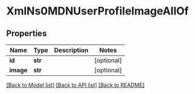 # XmlNs0MDNUserProfileImageAllOf

## Properties
Name | Type | Description | Notes
------------ | ------------- | ------------- | -------------
**id** | **str** |  | [optional] 
**image** | **str** |  | [optional] 

[[Back to Model list]](../README.md#documentation-for-models) [[Back to API list]](../README.md#documentation-for-api-endpoints) [[Back to README]](../README.md)


